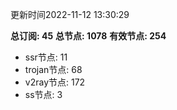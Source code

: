 更新时间2022-11-12 13:30:29

**总订阅: 45**
**总节点: 1078**
**有效节点: 254**
- ssr节点: 11
- trojan节点: 68
- v2ray节点: 172
- ss节点: 3

